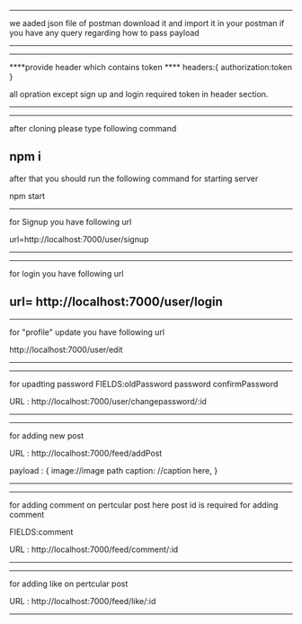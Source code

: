 ****************************************************************************
we aaded json file of postman download it and import it in your postman if you have any query regarding how to pass payload

****************************************************************************

****************************************************************************
  ****provide header which contains token ****
  headers:{
        authorization:token
    }

all opration except sign up and login required token in header section.
****************************************************************************
---------------------------------------------------------------------------------------

after cloning please type following command

npm i
---------------------------------------------------------------------------------------
after that you should run the following command for starting server

npm start

---------------------------------------------------------------------------------------
for Signup you have following url
 
 
 url=http://localhost:7000/user/signup

---------------------------------------------------------------------------------------


---------------------------------------------------------------------------------------
 for login you have following url

  url= http://localhost:7000/user/login
---------------------------------------------------------------------------------------



---------------------------------------------------------------------------------------
for "profile" update you have following url

http://localhost:7000/user/edit


---------------------------------------------------------------------------------------



---------------------------------------------------------------------------------------
for upadting password
FIELDS:oldPassword password confirmPassword

URL : http://localhost:7000/user/changepassword/:id

---------------------------------------------------------------------------------------



---------------------------------------------------------------------------------------
for adding new post

URL : http://localhost:7000/feed/addPost

payload : {
            image://image path
            caption: //caption here,
        }

---------------------------------------------------------------------------------------


---------------------------------------------------------------------------------------
for adding comment on pertcular post
here post id is required for adding comment

FIELDS:comment

URL : http://localhost:7000/feed/comment/:id

---------------------------------------------------------------------------------------


---------------------------------------------------------------------------------------

for adding like on pertcular post

URL : http://localhost:7000/feed/like/:id

---------------------------------------------------------------------------------------